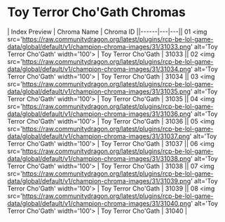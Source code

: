 # Toy Terror Cho'Gath Chromas

| Index  Preview | Chroma Name | Chroma ID ||------|---|---|| 01  <img src='https://raw.communitydragon.org/latest/plugins/rcp-be-lol-game-data/global/default/v1/champion-chroma-images/31/31033.png' alt='Toy Terror Cho'Gath' width='100'> | Toy Terror Cho'Gath | 31033 || 02  <img src='https://raw.communitydragon.org/latest/plugins/rcp-be-lol-game-data/global/default/v1/champion-chroma-images/31/31034.png' alt='Toy Terror Cho'Gath' width='100'> | Toy Terror Cho'Gath | 31034 || 03  <img src='https://raw.communitydragon.org/latest/plugins/rcp-be-lol-game-data/global/default/v1/champion-chroma-images/31/31035.png' alt='Toy Terror Cho'Gath' width='100'> | Toy Terror Cho'Gath | 31035 || 04  <img src='https://raw.communitydragon.org/latest/plugins/rcp-be-lol-game-data/global/default/v1/champion-chroma-images/31/31036.png' alt='Toy Terror Cho'Gath' width='100'> | Toy Terror Cho'Gath | 31036 || 05  <img src='https://raw.communitydragon.org/latest/plugins/rcp-be-lol-game-data/global/default/v1/champion-chroma-images/31/31037.png' alt='Toy Terror Cho'Gath' width='100'> | Toy Terror Cho'Gath | 31037 || 06  <img src='https://raw.communitydragon.org/latest/plugins/rcp-be-lol-game-data/global/default/v1/champion-chroma-images/31/31038.png' alt='Toy Terror Cho'Gath' width='100'> | Toy Terror Cho'Gath | 31038 || 07  <img src='https://raw.communitydragon.org/latest/plugins/rcp-be-lol-game-data/global/default/v1/champion-chroma-images/31/31039.png' alt='Toy Terror Cho'Gath' width='100'> | Toy Terror Cho'Gath | 31039 || 08  <img src='https://raw.communitydragon.org/latest/plugins/rcp-be-lol-game-data/global/default/v1/champion-chroma-images/31/31040.png' alt='Toy Terror Cho'Gath' width='100'> | Toy Terror Cho'Gath | 31040 |